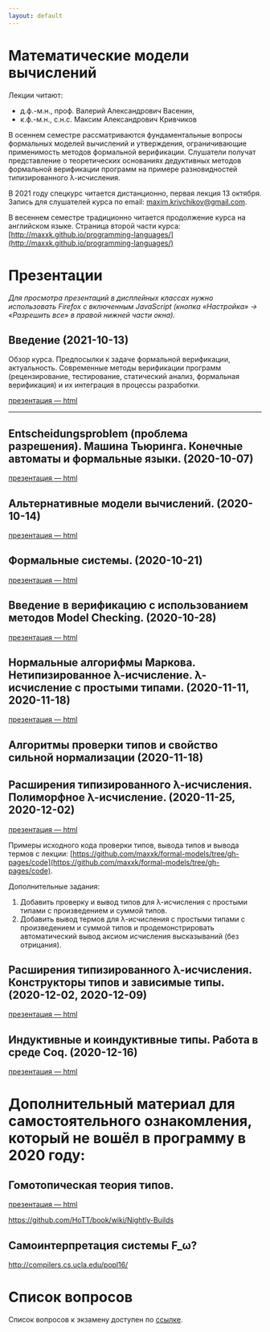 ```yaml
---
layout: default
---
```


# Математические модели вычислений

Лекции читают:

-  д.ф.-м.н., проф. Валерий Александрович Васенин,
-  к.ф.-м.н., с.н.с. Максим Александрович Кривчиков

В осеннем семестре рассматриваются фундаментальные вопросы формальных моделей вычислений и утверждения, ограничивающие применимость методов формальной верификации. Слушатели получат представление о теоретических основаниях дедуктивных методов формальной верификации программ на примере разновидностей типизированного λ-исчисления.

В 2021 году спецкурс читается дистанционно, первая лекция 13 октября. Запись для слушателей курса по email: [maxim.krivchikov@gmail.com](mailto:maxim.krivchikov@gmail.com).

В весеннем семестре традиционно читается продолжение курса на английском языке. Страница второй части курса: [http://maxxk.github.io/programming-languages/](http://maxxk.github.io/programming-languages/)

<!--# Даты зачётов

- вторник, 27 декабря, 13:00-15:00, ауд. 13-20
- четверг, 29 декабря, 10:00–13:00, ауд. 13-08 (по расписанию зачёта по практикуму на ЭВМ группы 312) -->

<!-- # Опрос по итогам курса
После того, как вы получите зачёт / оценку, пройдите анонимный опрос по ссылке: [https://goo.gl/forms/g8zRZxAsILnILrnL2](https://goo.gl/forms/g8zRZxAsILnILrnL2) -->

# Презентации
*Для просмотра презентаций в дисплейных классах нужно использовать Firefox с включенным JavaScript (кнопка «Настройка» → «Разрешить все» в правой нижней части окна).*

## Введение (2021-10-13)
Обзор курса. Предпосылки к задаче формальной верификации, актуальность. Современные методы верификации программ (рецензирование, тестирование, статический анализ, формальная верификация) и их интеграция в процессы разработки.

[презентация — html](presentations/01-Introduction.html)

<hr/>

## Entscheidungsproblem (проблема разрешения). Машина Тьюринга. Конечные автоматы и формальные языки. (2020-10-07)

[презентация — html](presentations/02-Entscheidungsproblem.html)

## Альтернативные модели вычислений. (2020-10-14)

[презентация — html](presentations/03-Alternate-models.html)


## Формальные системы. (2020-10-21)

[презентация — html](presentations/04-Logics.html)


## Введение в верификацию с использованием методов Model Checking. (2020-10-28)

[презентация — html](presentations/04-Model-Checking.html)




## Нормальные алгорифмы Маркова. Нетипизированное λ-исчисление. λ-исчисление с простыми типами. (2020-11-11, 2020-11-18)

[презентация — html](presentations/06-Markov-Refal-Lambda-calculus.html)

## Алгоритмы проверки типов и свойство сильной нормализации (2020-11-18)

## Расширения типизированного λ-исчисления. Полиморфное λ-исчисление. (2020-11-25, 2020-12-02)

[презентация — html](presentations/06-Lambda-cube.html)

Примеры исходного кода проверки типов, вывода типов и вывода термов с лекции: [https://github.com/maxxk/formal-models/tree/gh-pages/code](https://github.com/maxxk/formal-models/tree/gh-pages/code).

Дополнительные задания:

1. Добавить проверку и вывод типов для λ-исчисления с простыми типами с произведением и суммой типов.
2. Добавить вывод термов для λ-исчисления с простыми типами с произведением и суммой типов и продемонстрировать автоматический вывод аксиом исчисления высказываний (без отрицания).

## Расширения типизированного λ-исчисления. Конструкторы типов и зависимые типы. (2020-12-02, 2020-12-09)

[презентация — html](presentations/07-Dependent-types.html)

## Индуктивные и коиндуктивные типы. Работа в среде Coq.  (2020-12-16)

[презентация — html](presentations/08-Coq.html)


# Дополнительный материал для самостоятельного ознакомления, который не вошёл в программу в 2020 году:
## Гомотопическая теория типов.

[презентация — html](presentations/10-Homotopy-type-theory.html)

https://github.com/HoTT/book/wiki/Nightly-Builds

## Самоинтерпретация системы F_ω? 

http://compilers.cs.ucla.edu/popl16/

# Список вопросов
Список вопросов к экзамену доступен по [ссылке](questions).
